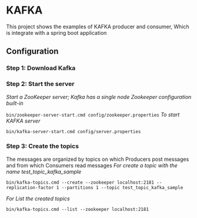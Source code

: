 # KAFKA
This project shows the examples of KAFKA producer and consumer, Which is integrate with a spring boot application 
## Configuration
### Step 1: Download Kafka
### Step 2: Start the server
*Start a ZooKeeper server; Kafka has a single node Zookeeper configuration built-in*
 
`bin/zookeeper-server-start.cmd config/zookeeper.properties`
*To start KAFKA server*

`bin/kafka-server-start.cmd config/server.properties`

### Step 3: Create the topics
The messages are organized by topics on which Producers post messages and from which Consumers read messages
*For create a topic with the name test_topic_kafka_sample*

`bin/kafka-topics.cmd --create --zookeeper localhost:2181 --replication-factor 1 --partitions 1 --topic test_topic_kafka_sample`

*For List the created topics*

`bin/kafka-topics.cmd --list --zookeeper localhost:2181 `
